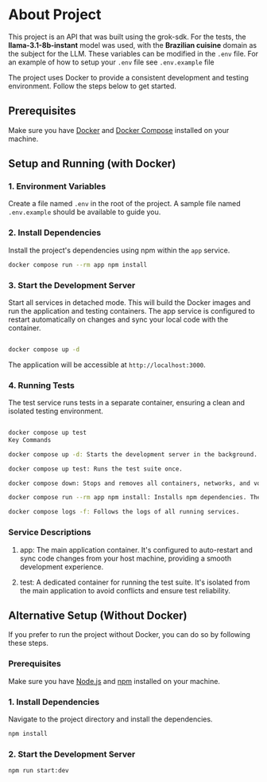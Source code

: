 # About Project

This project is an API that was built using the grok-sdk. For the tests, the **llama-3.1-8b-instant** model was used, with the **Brazilian cuisine** domain as the subject for the LLM. These variables can be modified in the `.env` file. For an example of how to setup your `.env` file see `.env.example` file

The project uses Docker to provide a consistent development and testing environment. Follow the steps below to get started.

## Prerequisites

Make sure you have [Docker](https://www.docker.com/get-started) and [Docker Compose](https://docs.docker.com/compose/install/) installed on your machine.

## Setup and Running (with Docker)

### 1. Environment Variables

Create a file named `.env` in the root of the project. A sample file named `.env.example` should be available to guide you.

### 2. Install Dependencies

Install the project's dependencies using npm within the `app` service.

```bash
docker compose run --rm app npm install
```
### 3. Start the Development Server
Start all services in detached mode. This will build the Docker images and run the application and testing containers. The app service is configured to restart automatically on changes and sync your local code with the container.

```Bash

docker compose up -d
```
The application will be accessible at `http://localhost:3000`.

### 4. Running Tests
The test service runs tests in a separate container, ensuring a clean and isolated testing environment.

```Bash

docker compose up test
Key Commands
```
```bash
docker compose up -d: Starts the development server in the background.

docker compose up test: Runs the test suite once.

docker compose down: Stops and removes all containers, networks, and volumes.

docker compose run --rm app npm install: Installs npm dependencies. The --rm flag removes the temporary container after the command completes.

docker compose logs -f: Follows the logs of all running services.
```

### Service Descriptions

1. app: The main application container. It's configured to auto-restart and sync code changes from your host machine, providing a smooth development experience.

2. test: A dedicated container for running the test suite. It's isolated from the main application to avoid conflicts and ensure test reliability.

## Alternative Setup (Without Docker)

If you prefer to run the project without Docker, you can do so by following these steps.

### Prerequisites

Make sure you have [Node.js](https://nodejs.org/) and [npm](https://www.npmjs.com/) installed on your machine.

### 1. Install Dependencies

Navigate to the project directory and install the dependencies.

```Bash
npm install
```

### 2. Start the Development Server

```Bash
npm run start:dev
```
